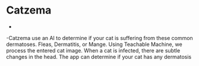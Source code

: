 # Catzema
-
-Catzema use an AI to determine if your cat is suffering from these common dermatoses. Fleas, Dermatitis, or Mange. Using Teachable Machine, we process the entered cat image. When a cat is infected, there are subtle changes in the head. The app can determine if your cat has any dermatosis
